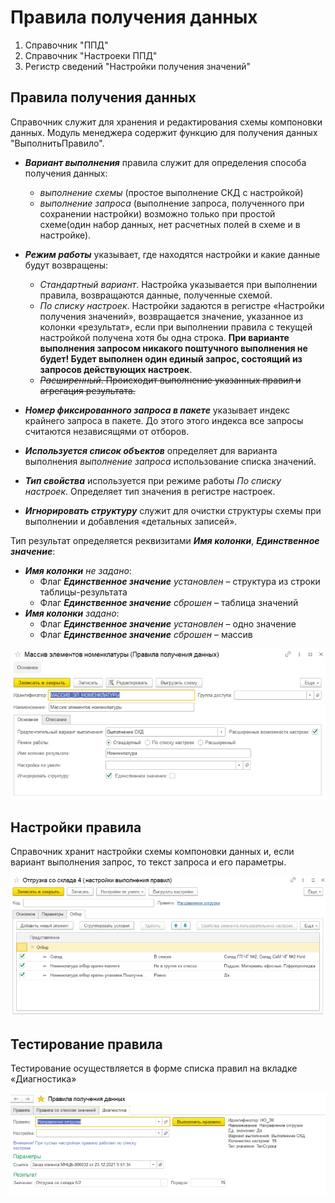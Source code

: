 # Правила получения данных

1. Справочник "ППД"
2. Справочник "Настроеки ППД"
3. Регистр сведений "Настройки получения значений"

## Правила получения данных

Справочник служит для хранения и редактирования схемы компоновки данных. Модуль менеджера содержит функцию для получения данных "ВыполнитьПравило".
- __*Вариант выполнения*__  правила служит для определения способа получения данных: 
	+ *выполнение схемы* (простое выполнение СКД с настройкой)
	+ *выполнение запроса* (выполнение запроса, полученного при сохранении настройки) возможно только при простой схеме(один набор данных, нет расчетных полей в схеме и в настройке). 

- __*Режим работы*__ указывает, где находятся настройки и какие данные будут возвращены:
	+ *Стандартный вариант*. Настройка указывается при выполнении правила, возвращаются данные, полученные схемой.
	+ *По списку настроек*. Настройки задаются в регистре «Настройки получения значений», возвращается значение, указанное из колонки «результат», если при выполнении правила с 		текущей настройкой получена хотя бы одна строка. **При варианте выполнения запросом никакого поштучного выполнения не будет! Будет выполнен один единый запрос, состоящий из 		запросов действующих настроек**.
	- ~~*Расширенный*. Происходит выполнение указанных правил и агрегация результата.~~

- __*Номер фиксированного запроса в пакете*__ указывает индекс крайнего запроса в пакете. До этого этого индекса все запросы считаются независящями от отборов.
- __*Используется список объектов*__ определяет для варианта выполнения *выполнение запроса* использование списка значений.
- __*Тип свойства*__ используется при режиме работы *По списку настроек*. Определяет тип значения в регистре настроек.
- __*Игнорировать структуру*__ служит для очистки структуры схемы при выполнении и добавления «детальных записей». 

Тип результат определяется реквизитами __*Имя колонки*__, __*Единственное значение*__: 

+ __*Имя колонки*__ *не задано*:
	- Флаг __*Единственное значение*__ *установлен* – структура из строки таблицы-результата
	- Флаг __*Единственное значение*__ *сброшен* – таблица значений
+ __*Имя колонки*__ *задано*:
	- Флаг __*Единственное значение*__ *установлен* – одно значение
	- Флаг __*Единственное значение*__ *сброшен* – массив 
  
![ППД](images/ППД.png)
  
## Настройки правила

Справочник хранит настройки схемы компоновки данных и, если вариант выполнения запрос, то текст запроса и его параметры.

 ![Настройка ППД](images/НастройкаППД.png)

## Тестирование правила

Тестирование осуществляется в форме списка правил на вкладке «Диагностика»

![Диагоностика ППД](images/ДиагностикаППД.png)
 
